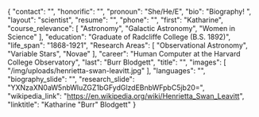 {
  "contact": "",
  "honorific": "",
  "pronoun": "She/He/E",
  "bio": "Biography! ", 
  "layout": "scientist",
  "resume": "",
  "phone": "",
  "first": "Katharine",
  "course_relevance": [
    "Astronomy",
    "Galactic Astronomy",
    "Women in Science"
  ],
  "education": "Graduate of Radcliffe College (B.S. 1892)",
  "life_span": "1868-1921",
  "Research Areas": [
    "Observational Astronomy",
    "Variable Stars",
    "Novae"
  ],
  "career": "Human Computer at the Harvard College Observatory",
  "last": "Burr Blodgett",
  "title": "",
  "images": [
    "/img/uploads/henrietta-swan-leavitt.jpg"
  ],
  "languages": "",
  "biography_slide": "",
  "research_slide": "YXNzaXN0aW5nbWluZGZ1bGFydGlzdEBnbWFpbC5jb20=",
  "wikipedia_link": "https://en.wikipedia.org/wiki/Henrietta_Swan_Leavitt",
  "linktitle": "Katharine \"Burr\" Blodgett"
}